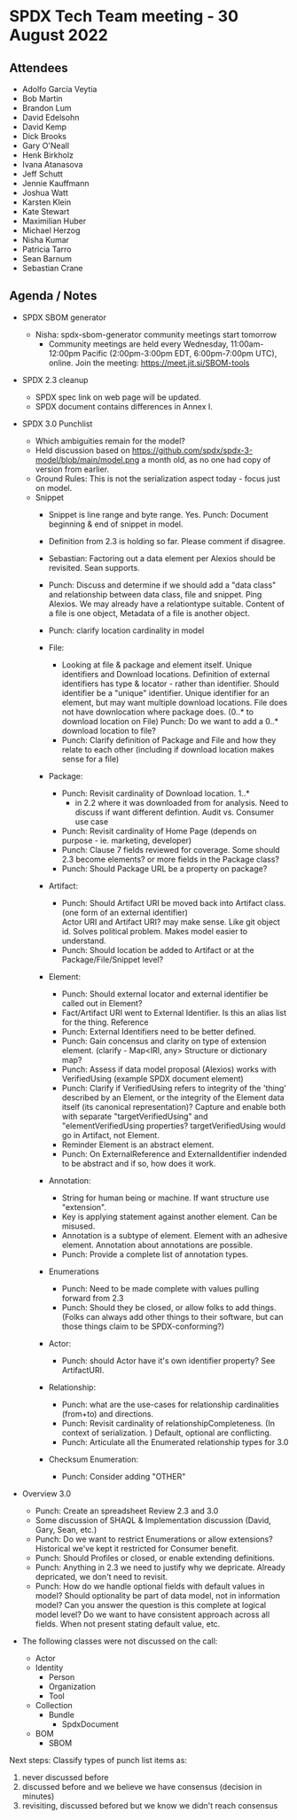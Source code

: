 # SPDX Tech Team meeting - 30 August 2022

## Attendees

* Adolfo García Veytia
* Bob Martin
* Brandon Lum
* David Edelsohn
* David Kemp
* Dick Brooks
* Gary O'Neall
* Henk Birkholz
* Ivana Atanasova
* Jeff Schutt
* Jennie Kauffmann
* Joshua Watt
* Karsten Klein
* Kate Stewart
* Maximilian Huber
* Michael Herzog
* Nisha Kumar
* Patricia Tarro
* Sean Barnum
* Sebastian Crane



## Agenda / Notes
* SPDX SBOM generator
    - Nisha: spdx-sbom-generator community meetings start tomorrow
      - Community meetings are held every Wednesday, 11:00am-12:00pm Pacific (2:00pm-3:00pm EDT, 6:00pm-7:00pm UTC), online. Join the meeting: https://meet.jit.si/SBOM-tools

* SPDX 2.3 cleanup
    - SPDX spec link on web page will be updated.
    - SPDX document contains differences in Annex I.
    
* SPDX 3.0 Punchlist
    - Which ambiguities remain for the model?
    * Held discussion based on https://github.com/spdx/spdx-3-model/blob/main/model.png  a month old, as no one had copy of version from earlier.
    * Ground Rules: This is not the serialization aspect today - focus just on model. 
    
    - Snippet
       - Snippet is line range and byte range.   Yes.   Punch: Document beginning & end of snippet in model.
       - Definition from 2.3 is holding so far.   Please comment if disagree. 
       - Sebastian: Factoring out a data element per Alexios should be revisited.   Sean supports.   
       - Punch: Discuss and determine if we should add a "data class" and relationship between data class, file and snippet. Ping Alexios.  We may already have a relationtype suitable.   Content of a file is one object,  Metadata of a file is another object. 
       - Punch: clarify location cardinality in model 
       
       - File: 
           - Looking at file & package and element itself.    Unique identifiers and Download locations.    Definition of external identifiers has type & locator - rather than identifier.   Should identifier be a "unique" identifier.    Unique identifier for an element, but may want multiple download locations.   File does not have downlocation where package does.   (0..* to download location on File)
              Punch:  Do we want to add a 0..* download location to file?
         - Punch:  Clarify definition of Package and File and how they relate to each other (including if download location makes sense for a file)
        
        - Package: 
            - Punch: Revisit cardinality of Download location.  1..*  
               - in 2.2 where it was downloaded from for analysis.    Need to discuss if want different defintion.  Audit vs. Consumer use case
            - Punch: Revisit cardinality of Home Page (depends on purpose - ie. marketing, developer)
            - Punch: Clause 7 fields reviewed for coverage.  Some should 2.3 become elements?  or more fields in the Package class? 
            - Punch: Should Package URL be a property on package?
            
        - Artifact:
            - Punch:  Should Artifact URI be moved back into Artifact class. (one form of an external identifier)  
            Actor URI and Artifact URI?   may make sense.   Like git object id.   Solves political problem.  Makes model easier to understand.
            - Punch: Should location be added to Artifact or at the Package/File/Snippet level?

       - Element: 
         - Punch:  Should external locator and external identifier be called out in Element?
         - Fact/Artifact URI went to External Identifier.   Is this an alias list for the thing.   Reference 
         - Punch: External Identifiers need to be better defined.  
         - Punch: Gain concensus and clarity on type of extension element.  (clarify - Map<IRI, any>   Structure or dictionary map?  
         - Punch: Assess if data model proposal (Alexios)  works with VerifiedUsing (example SPDX document element) 
         - Punch: Clarify if VerifiedUsing refers to integrity of the 'thing' described by an Element, or the integrity of the Element data itself (its canonical representation)?  Capture and enable both with separate "targetVerifiedUsing" and "elementVerifiedUsing properties?  targetVerifiedUsing would go in Artifact, not Element.
         - Reminder Element is an abstract element. 
         - Punch: On ExternalReference and ExternalIdentifier indended to be abstract and if so, how does it work. 
             
       - Annotation:
           - String for human being or machine.  If want structure use "extension".
           - Key is applying statement against another element.   Can be misused.   
           - Annotation is a subtype of element.   Element with an adhesive element.  Annotation about annotations are possible. 
           - Punch: Provide a complete list of annotation types.
           
        - Enumerations
           - Punch:  Need to be made complete with values pulling forward from 2.3
           - Punch:  Should they be closed, or allow folks to add things. (Folks can always add other things to their software, but can those things claim to be SPDX-conforming?)           
                   
        - Actor:
            - Punch: should Actor have it's own identifier property? See ArtifactURI.
         
         - Relationship: 
             - Punch: what are the use-cases for relationship cardinalities (from+to) and directions.  
             - Punch: Revisit cardinality of relationshipCompleteness. (In context of serialization. )  Default, optional  are conflicting.
            - Punch: Articulate all the Enumerated relationship types for 3.0

        - Checksum Enumeration:
            - Punch: Consider adding "OTHER" 
 
- Overview 3.0
  - Punch:  Create an spreadsheet Review 2.3 and 3.0  
  - Some discussion of SHAQL & Implementation discussion (David, Gary, Sean, etc.)
  - Punch: Do we want to restrict Enumerations or allow extensions?   Historical we've kept it restricted for Consumer benefit.  
  - Punch: Should Profiles or closed, or enable extending definitions.
  - Punch:  Anything in 2.3 we need to justify why we depricate.   Already depricated, we don't need to revisit. 
  - Punch: How do we handle optional fields with default values in model?   Should optionality be part of data model, not in information model?   Can you answer the question is this complete at logical model level?  Do we want to have consistent approach across all fields.   When not present stating default value, etc. 

- The following classes were not discussed on the call:
    - Actor
    - Identity
      - Person
      - Organization
      - Tool
   - Collection
     - Bundle
       - SpdxDocument
    - BOM
      - SBOM

Next steps:  Classify types of punch list items as:
 1. never discussed before
 2. discussed before and we believe we have consensus (decision in minutes)
 3. revisiting, discussed befored but we know we didn't reach consensus
